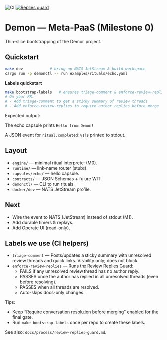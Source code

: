 ![CI](https://github.com/afewell-hh/demon/actions/workflows/ci.yml/badge.svg)
[![Replies guard](https://img.shields.io/github/actions/workflow/status/afewell-hh/Demon/review-threads-guard.yml?label=replies-guard)](../../actions/workflows/review-threads-guard.yml)

# Demon — Meta-PaaS (Milestone 0)

Thin-slice bootstrapping of the Demon project.

## Quickstart

```bash
make dev            # bring up NATS JetStream & build workspace
cargo run -p demonctl -- run examples/rituals/echo.yaml
```


**Labels quickstart**

```bash
make bootstrap-labels   # ensures triage-comment & enforce-review-replies
# On your PR:
# - Add triage-comment to get a sticky summary of review threads
# - Add enforce-review-replies to require author replies before merge
```

Expected output:

The echo capsule prints `Hello from Demon!`

A JSON event for `ritual.completed:v1` is printed to stdout.

## Layout

- `engine/` — minimal ritual interpreter (M0).
- `runtime/` — link-name router (stubs).
- `capsules/echo/` — hello capsule.
- `contracts/` — JSON Schemas + future WIT.
- `demonctl/` — CLI to run rituals.
- `docker/dev` — NATS JetStream profile.

## Next

- Wire the event to NATS (JetStream) instead of stdout (M1).
- Add durable timers & replays.
- Add Operate UI (read-only).

## Labels we use (CI helpers)

- `triage-comment` — Posts/updates a sticky summary with unresolved review threads and quick links. Visibility only; does not block.
- `enforce-review-replies` — Runs the Review Replies Guard:
  - FAILS if any unresolved review thread has no author reply.
  - PASSES once the author has replied in all unresolved threads (even before resolving).
  - PASSES when all threads are resolved.
  - Auto-skips docs-only changes.

Tips:
- Keep “Require conversation resolution before merging” enabled for the final gate.
- Run `make bootstrap-labels` once per repo to create these labels.

See also: `docs/process/review-replies-guard.md`.